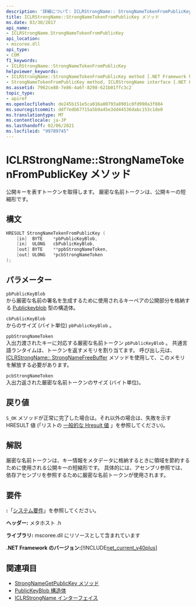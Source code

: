 ```yaml
---
description: '詳細について: ICLRStrongName:: StrongNameTokenFromPublicKey メソッド'
title: ICLRStrongName::StrongNameTokenFromPublicKey メソッド
ms.date: 03/30/2017
api_name:
- ICLRStrongName.StrongNameTokenFromPublicKey
api_location:
- mscoree.dll
api_type:
- COM
f1_keywords:
- ICLRStrongName::StrongNameTokenFromPublicKey
helpviewer_keywords:
- ICLRStrongName::StrongNameTokenFromPublicKey method [.NET Framework hosting]
- StrongNameTokenFromPublicKey method, ICLRStrongName interface [.NET Framework hosting]
ms.assetid: 7962ce88-7e86-4a6f-8298-621b01ffc3c2
topic_type:
- apiref
ms.openlocfilehash: de245b151e5ca016a00793a8901c0fd990a3f804
ms.sourcegitcommit: ddf7edb67715a5b9a45e3dd44536dabc153c1de0
ms.translationtype: MT
ms.contentlocale: ja-JP
ms.lasthandoff: 02/06/2021
ms.locfileid: "99789745"
---
```

# <a name="iclrstrongnamestrongnametokenfrompublickey-method"></a>ICLRStrongName::StrongNameTokenFromPublicKey メソッド

公開キーを表すトークンを取得します。 厳密な名前トークンは、公開キーの短縮形です。  
  
## <a name="syntax"></a>構文  
  
```cpp  
HRESULT StrongNameTokenFromPublicKey (
    [in]  BYTE    *pbPublicKeyBlob,  
    [in]  ULONG   cbPublicKeyBlob,  
    [out] BYTE    **ppbStrongNameToken,  
    [out] ULONG   *pcbStrongNameToken  
);  
```  
  
## <a name="parameters"></a>パラメーター  

 `pbPublicKeyBlob`  
 から厳密な名前の署名を生成するために使用されるキーペアの公開部分を格納する [Publickeyblob](../strong-naming/publickeyblob-structure.md) 型の構造体。  
  
 `cbPublicKeyBlob`  
 からのサイズ (バイト単位) `pbPublicKeyBlob` 。  
  
 `ppbStrongNameToken`  
 入出力渡されたキーに対応する厳密な名前トークン `pbPublicKeyBlob` 。 共通言語ランタイムは、トークンを返すメモリを割り当てます。 呼び出し元は、 [ICLRStrongName:: StrongNameFreeBuffer](iclrstrongname-strongnamefreebuffer-method.md) メソッドを使用して、このメモリを解放する必要があります。  
  
 `pcbStrongNameToken`  
 入出力返された厳密な名前トークンのサイズ (バイト単位)。  
  
## <a name="return-value"></a>戻り値  

 `S_OK` メソッドが正常に完了した場合は。それ以外の場合は、失敗を示す HRESULT 値 (「リストの [一般的な Hresult 値](/windows/win32/seccrypto/common-hresult-values) 」を参照してください)。  
  
## <a name="remarks"></a>解説  

 厳密な名前トークンは、キー情報をメタデータに格納するときに領域を節約するために使用される公開キーの短縮形です。 具体的には、アセンブリ参照では、依存アセンブリを参照するために厳密な名前トークンが使用されます。  
  
## <a name="requirements"></a>要件  

 **:**「[システム要件](../../get-started/system-requirements.md)」を参照してください。  
  
 **ヘッダー:** メタホスト .h  
  
 **ライブラリ:** mscoree.dll にリソースとして含まれています  
  
 **.NET Framework のバージョン:**[!INCLUDE[net_current_v40plus](../../../../includes/net-current-v40plus-md.md)]  
  
## <a name="see-also"></a>関連項目

- [StrongNameGetPublicKey メソッド](iclrstrongname-strongnamegetpublickey-method.md)
- [PublicKeyBlob 構造体](../strong-naming/publickeyblob-structure.md)
- [ICLRStrongName インターフェイス](iclrstrongname-interface.md)
